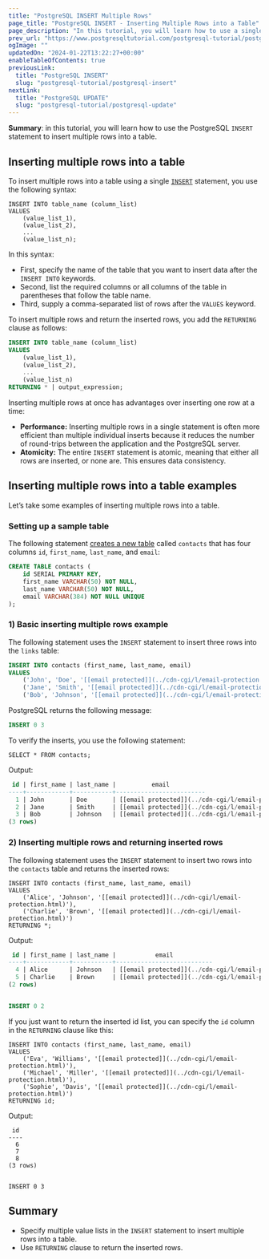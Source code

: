 ```yaml
---
title: "PostgreSQL INSERT Multiple Rows"
page_title: "PostgreSQL INSERT - Inserting Multiple Rows into a Table"
page_description: "In this tutorial, you will learn how to use a single PostgreSQL INSERT statement to insert multiple rows into a table."
prev_url: "https://www.postgresqltutorial.com/postgresql-tutorial/postgresql-insert-multiple-rows/"
ogImage: ""
updatedOn: "2024-01-22T13:22:27+00:00"
enableTableOfContents: true
previousLink: 
  title: "PostgreSQL INSERT"
  slug: "postgresql-tutorial/postgresql-insert"
nextLink: 
  title: "PostgreSQL UPDATE"
  slug: "postgresql-tutorial/postgresql-update"
---
```





**Summary**: in this tutorial, you will learn how to use the PostgreSQL `INSERT` statement to insert multiple rows into a table.


## Inserting multiple rows into a table

To insert multiple rows into a table using a single [`INSERT`](postgresql-insert) statement, you use the following syntax:


```shellsql
INSERT INTO table_name (column_list)
VALUES
    (value_list_1),
    (value_list_2),
    ...
    (value_list_n);
```
In this syntax:

* First, specify the name of the table that you want to insert data after the `INSERT INTO` keywords.
* Second, list the required columns or all columns of the table in parentheses that follow the table name.
* Third, supply a comma\-separated list of rows after the `VALUES` keyword.

To insert multiple rows and return the inserted rows, you add the `RETURNING` clause as follows:


```sql
INSERT INTO table_name (column_list)
VALUES
    (value_list_1),
    (value_list_2),
    ...
    (value_list_n)
RETURNING * | output_expression;
```
Inserting multiple rows at once has advantages over inserting one row at a time:

* **Performance:** Inserting multiple rows in a single statement is often more efficient than multiple individual inserts because it reduces the number of round\-trips between the application and the PostgreSQL server.
* **Atomicity:** The entire `INSERT` statement is atomic, meaning that either all rows are inserted, or none are. This ensures data consistency.


## Inserting multiple rows into a table examples

Let’s take some examples of inserting multiple rows into a table.


### Setting up a sample table

The following statement [creates a new table](postgresql-create-table) called `contacts` that has four columns `id`, `first_name`, `last_name`, and `email`:


```sql
CREATE TABLE contacts (
    id SERIAL PRIMARY KEY,
    first_name VARCHAR(50) NOT NULL,
    last_name VARCHAR(50) NOT NULL,
    email VARCHAR(384) NOT NULL UNIQUE
);
```

### 1\) Basic inserting multiple rows example

The following statement uses the `INSERT` statement to insert three rows into the `links` table:


```sql
INSERT INTO contacts (first_name, last_name, email) 
VALUES
    ('John', 'Doe', '[[email protected]](../cdn-cgi/l/email-protection.html)'),
    ('Jane', 'Smith', '[[email protected]](../cdn-cgi/l/email-protection.html)'),
    ('Bob', 'Johnson', '[[email protected]](../cdn-cgi/l/email-protection.html)');
```
PostgreSQL returns the following message:


```sql
INSERT 0 3
```
To verify the inserts, you use the following statement:


```
SELECT * FROM contacts;
```
Output:


```sql
 id | first_name | last_name |          email
----+------------+-----------+-------------------------
  1 | John       | Doe       | [[email protected]](../cdn-cgi/l/email-protection.html)
  2 | Jane       | Smith     | [[email protected]](../cdn-cgi/l/email-protection.html)
  3 | Bob        | Johnson   | [[email protected]](../cdn-cgi/l/email-protection.html)
(3 rows)

```

### 2\) Inserting multiple rows and returning inserted rows

The following statement uses the `INSERT` statement to insert two rows into the `contacts` table and returns the inserted rows:


```
INSERT INTO contacts (first_name, last_name, email) 
VALUES
    ('Alice', 'Johnson', '[[email protected]](../cdn-cgi/l/email-protection.html)'),
    ('Charlie', 'Brown', '[[email protected]](../cdn-cgi/l/email-protection.html)')
RETURNING *;
```
Output:


```sql
 id | first_name | last_name |           email
----+------------+-----------+---------------------------
  4 | Alice      | Johnson   | [[email protected]](../cdn-cgi/l/email-protection.html)
  5 | Charlie    | Brown     | [[email protected]](../cdn-cgi/l/email-protection.html)
(2 rows)


INSERT 0 2
```
If you just want to return the inserted id list, you can specify the `id` column in the `RETURNING` clause like this:


```
INSERT INTO contacts (first_name, last_name, email) 
VALUES
    ('Eva', 'Williams', '[[email protected]](../cdn-cgi/l/email-protection.html)'),
    ('Michael', 'Miller', '[[email protected]](../cdn-cgi/l/email-protection.html)'),
    ('Sophie', 'Davis', '[[email protected]](../cdn-cgi/l/email-protection.html)')
RETURNING id;
```
Output:


```
 id
----
  6
  7
  8
(3 rows)


INSERT 0 3
```

## Summary

* Specify multiple value lists in the `INSERT` statement to insert multiple rows into a table.
* Use `RETURNING` clause to return the inserted rows.

